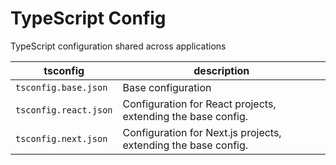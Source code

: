 # TypeScript Config

TypeScript configuration shared across applications

| tsconfig              | description                                                    |
| --------------------- | -------------------------------------------------------------- |
| `tsconfig.base.json`  | Base configuration                                             |
| `tsconfig.react.json` | Configuration for React projects, extending the base config.   |
| `tsconfig.next.json`  | Configuration for Next.js projects, extending the base config. |
